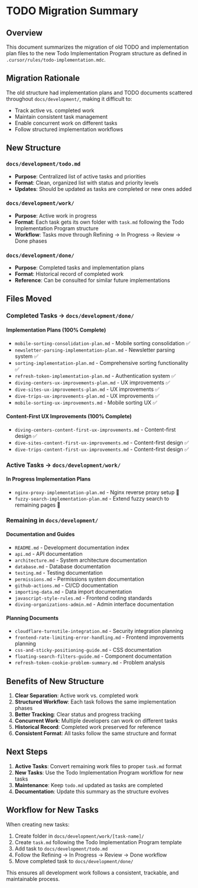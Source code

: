 # TODO Migration Summary

## Overview

This document summarizes the migration of old TODO and implementation plan files to the new Todo Implementation Program structure as defined in `.cursor/rules/todo-implementation.mdc`.

## Migration Rationale

The old structure had implementation plans and TODO documents scattered throughout `docs/development/`, making it difficult to:
- Track active vs. completed work
- Maintain consistent task management
- Enable concurrent work on different tasks
- Follow structured implementation workflows

## New Structure

### `docs/development/todo.md`
- **Purpose**: Centralized list of active tasks and priorities
- **Format**: Clean, organized list with status and priority levels
- **Updates**: Should be updated as tasks are completed or new ones added

### `docs/development/work/`
- **Purpose**: Active work in progress
- **Format**: Each task gets its own folder with `task.md` following the Todo Implementation Program structure
- **Workflow**: Tasks move through Refining → In Progress → Review → Done phases

### `docs/development/done/`
- **Purpose**: Completed tasks and implementation plans
- **Format**: Historical record of completed work
- **Reference**: Can be consulted for similar future implementations

## Files Moved

### Completed Tasks → `docs/development/done/`

#### Implementation Plans (100% Complete)
- `mobile-sorting-consolidation-plan.md` - Mobile sorting consolidation ✅
- `newsletter-parsing-implementation-plan.md` - Newsletter parsing system ✅
- `sorting-implementation-plan.md` - Comprehensive sorting functionality ✅
- `refresh-token-implementation-plan.md` - Authentication system ✅
- `diving-centers-ux-improvements-plan.md` - UX improvements ✅
- `dive-sites-ux-improvements-plan.md` - UX improvements ✅
- `dive-trips-ux-improvements-plan.md` - UX improvements ✅
- `mobile-sorting-ux-improvements.md` - Mobile sorting UX ✅

#### Content-First UX Improvements (100% Complete)
- `diving-centers-content-first-ux-improvements.md` - Content-first design ✅
- `dive-sites-content-first-ux-improvements.md` - Content-first design ✅
- `dive-trips-content-first-ux-improvements.md` - Content-first design ✅

### Active Tasks → `docs/development/work/`

#### In Progress Implementation Plans
- `nginx-proxy-implementation-plan.md` - Nginx reverse proxy setup 🚧
- `fuzzy-search-implementation-plan.md` - Extend fuzzy search to remaining pages 🚧

### Remaining in `docs/development/`

#### Documentation and Guides
- `README.md` - Development documentation index
- `api.md` - API documentation
- `architecture.md` - System architecture documentation
- `database.md` - Database documentation
- `testing.md` - Testing documentation
- `permissions.md` - Permissions system documentation
- `github-actions.md` - CI/CD documentation
- `importing-data.md` - Data import documentation
- `javascript-style-rules.md` - Frontend coding standards
- `diving-organizations-admin.md` - Admin interface documentation

#### Planning Documents
- `cloudflare-turnstile-integration.md` - Security integration planning
- `frontend-rate-limiting-error-handling.md` - Frontend improvements planning
- `css-and-sticky-positioning-guide.md` - CSS documentation
- `floating-search-filters-guide.md` - Component documentation
- `refresh-token-cookie-problem-summary.md` - Problem analysis

## Benefits of New Structure

1. **Clear Separation**: Active work vs. completed work
2. **Structured Workflow**: Each task follows the same implementation phases
3. **Better Tracking**: Clear status and progress tracking
4. **Concurrent Work**: Multiple developers can work on different tasks
5. **Historical Record**: Completed work preserved for reference
6. **Consistent Format**: All tasks follow the same structure and format

## Next Steps

1. **Active Tasks**: Convert remaining work files to proper `task.md` format
2. **New Tasks**: Use the Todo Implementation Program workflow for new tasks
3. **Maintenance**: Keep `todo.md` updated as tasks are completed
4. **Documentation**: Update this summary as the structure evolves

## Workflow for New Tasks

When creating new tasks:
1. Create folder in `docs/development/work/[task-name]/`
2. Create `task.md` following the Todo Implementation Program template
3. Add task to `docs/development/todo.md`
4. Follow the Refining → In Progress → Review → Done workflow
5. Move completed task to `docs/development/done/`

This ensures all development work follows a consistent, trackable, and maintainable process.
